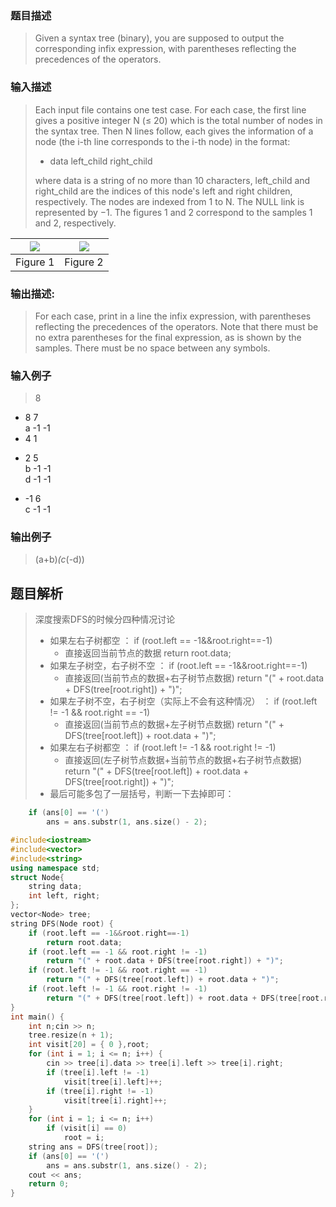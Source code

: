 ### 题目描述

> Given a syntax tree (binary), you are supposed to output the corresponding infix expression, with parentheses reflecting the precedences of the operators.

### 输入描述

> Each input file contains one test case. For each case, the first line gives a positive integer N (≤ 20) which is the total number of nodes in the syntax tree. Then N lines follow, each gives the information of a node (the i-th line corresponds to the i-th node) in the format:
>
>- data left_child right_child
>
>where data is a string of no more than 10 characters, left_child and right_child are the indices of this node's left and right children, respectively. The nodes are indexed from 1 to N. The NULL link is represented by −1. The figures 1 and 2 correspond to the samples 1 and 2, respectively.

<div align=center>

|![](https://images.ptausercontent.com/4d1c4a98-33cc-45ff-820f-c548845681ba.JPG)|![](https://images.ptausercontent.com/b5a3c36e-91ad-494a-8853-b46e1e8b60cc.JPG)|
|:--:|:--:|
|Figure 1|Figure 2|

</div>

### 输出描述:
>For each case, print in a line the infix expression, with parentheses reflecting the precedences of the operators. Note that there must be no extra parentheses for the final expression, as is shown by the samples. There must be no space between any symbols.

### 输入例子
> 8<br>
* 8 7<br>
a -1 -1<br>
* 4 1<br>
+ 2 5<br>
b -1 -1<br>
d -1 -1<br>
- -1 6<br>
c -1 -1<br>

### 输出例子
>(a+b)*(c*(-d))

## 题目解析
> 深度搜索DFS的时候分四种情况讨论
> - 如果左右子树都空 ： if (root.left == -1&&root.right==-1)
> 	- 直接返回当前节点的数据 return root.data;
> - 如果左子树空，右子树不空 ： if (root.left == -1&&root.right==-1)
> 	- 直接返回(当前节点的数据+右子树节点数据) return "(" + root.data + DFS(tree[root.right]) + ")";
> - 如果左子树不空，右子树空（实际上不会有这种情况） ： if (root.left != -1 && root.right == -1)
> 	- 直接返回(当前节点的数据+左子树节点数据) return "(" + DFS(tree[root.left]) + root.data + ")";
> - 如果左右子树都空 ： if (root.left != -1 && root.right != -1)
> 	- 直接返回(左子树节点数据+当前节点的数据+右子树节点数据) return "(" + DFS(tree[root.left]) + root.data + DFS(tree[root.right]) + ")";
> - 最后可能多包了一层括号，判断一下去掉即可：
```C++
	if (ans[0] == '(') 
		ans = ans.substr(1, ans.size() - 2);
```
```C++
#include<iostream>
#include<vector>
#include<string>
using namespace std;
struct Node{
	string data;
	int left, right;
};
vector<Node> tree;
string DFS(Node root) {
	if (root.left == -1&&root.right==-1)
		return root.data;
	if (root.left == -1 && root.right != -1)
		return "(" + root.data + DFS(tree[root.right]) + ")";
	if (root.left != -1 && root.right == -1)
		return "(" + DFS(tree[root.left]) + root.data + ")";
	if (root.left != -1 && root.right != -1)
		return "(" + DFS(tree[root.left]) + root.data + DFS(tree[root.right]) + ")";
}
int main() {
	int n;cin >> n;
	tree.resize(n + 1);
	int visit[20] = { 0 },root;
	for (int i = 1; i <= n; i++) {
		cin >> tree[i].data >> tree[i].left >> tree[i].right;
		if (tree[i].left != -1)
			visit[tree[i].left]++;
		if (tree[i].right != -1)
			visit[tree[i].right]++;
	}
	for (int i = 1; i <= n; i++)
		if (visit[i] == 0)
			root = i;
	string ans = DFS(tree[root]);
	if (ans[0] == '(') 
		ans = ans.substr(1, ans.size() - 2);
	cout << ans;
	return 0;
}
```